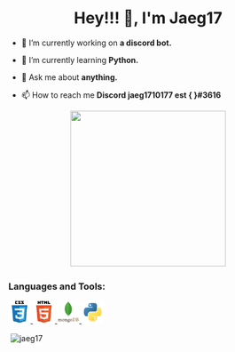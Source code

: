 <h1 align="center">Hey!!! 👋, I'm Jaeg17</h1>

- 🔭 I’m currently working on **a discord bot.**

- 🌱 I’m currently learning **Python.**

- 💬 Ask me about **anything.**

- 📫 How to reach me **Discord jaeg1710177 est { }#3616**

<div align='Left'>
  <div align='center'>
    <img
      src='https://c.tenor.com/FvthnLepGgAAAAAM/hi-hello.gif'
      width='280'
      height='280'
    />
  </div>

<h3 align="left">Languages and Tools:</h3>

<p align="left"> <a href="https://www.w3schools.com/css/" target="_blank" rel="noreferrer"> <img src="https://raw.githubusercontent.com/devicons/devicon/master/icons/css3/css3-original-wordmark.svg" alt="css3" width="40" height="40"/> </a> <a href="https://www.w3.org/html/" target="_blank" rel="noreferrer"> <img src="https://raw.githubusercontent.com/devicons/devicon/master/icons/html5/html5-original-wordmark.svg" alt="html5" width="40" height="40"/> </a> <a href="https://www.mongodb.com/" target="_blank" rel="noreferrer"> <img src="https://raw.githubusercontent.com/devicons/devicon/master/icons/mongodb/mongodb-original-wordmark.svg" alt="mongodb" width="40" height="40"/> </a> <a href="https://www.python.org" target="_blank" rel="noreferrer"> <img src="https://raw.githubusercontent.com/devicons/devicon/master/icons/python/python-original.svg" alt="python" width="40" height="40"/> </a> </p>

<p>&nbsp;<img align="center" src="https://github-readme-stats.vercel.app/api?username=jaeg17&show_icons=true&locale=en" alt="jaeg17" /></p>

